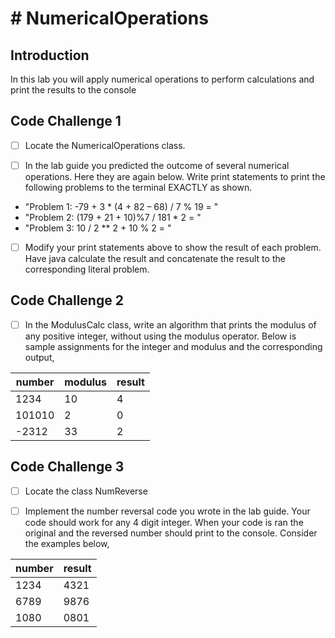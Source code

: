 # # NumericalOperations

  

## Introduction

In this lab you will apply numerical operations to perform calculations and print the results to the console

  

## Code Challenge 1

  

- [ ] Locate the NumericalOperations class.

  

- [ ] In the lab guide you predicted the outcome of several numerical operations. Here they are again below. Write print statements to print the following problems to the terminal EXACTLY as shown.

  

 - "Problem 1: -79 + 3 * (4 + 82 – 68) / 7 % 19 = " 
 - "Problem 2: (179 + 21 + 10)%7 / 181 * 2 = " 
 - "Problem 3: 10 / 2 ** 2 + 10 % 2 = "

 - [ ] Modify your print statements above to show the result of each problem. Have java calculate the result and concatenate the result to the corresponding literal problem.

  

## Code Challenge 2

  

- [ ] In the ModulusCalc class, write an algorithm that prints the modulus of any positive integer, without using the modulus operator. Below is sample assignments for the integer and modulus and the corresponding output,

| number | modulus | result |
|---|---|---|
|1234|10|4
101010|2|0
-2312|33|2

## Code Challenge 3

- [ ] Locate the class NumReverse

- [ ] Implement the number reversal code you wrote in the lab guide. Your code should work for any 4 digit integer. When your code is ran the original and the reversed number should print to the console. Consider the examples below,

| number | result |
|---|---|
|1234|4321|
|6789|9876|
|1080|0801|